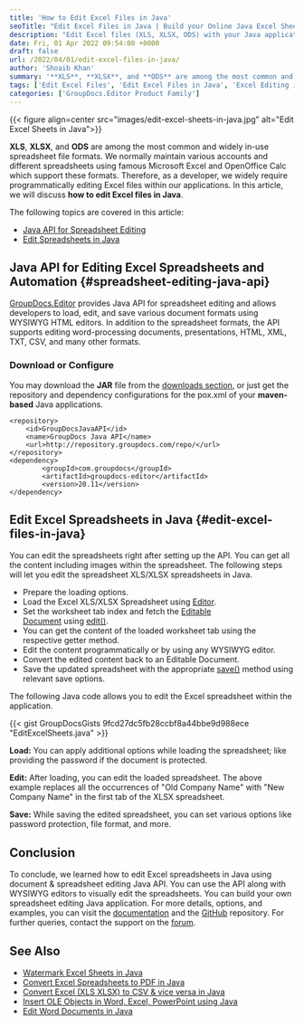 ```yaml
---
title: 'How to Edit Excel Files in Java'
seoTitle: "Edit Excel Files in Java | Build your Online Java Excel Sheet Editor"
description: "Edit Excel files (XLS, XLSX, ODS) with your Java application. Examples to edit spreadsheets using spreadsheet and document editing Java API."
date: Fri, 01 Apr 2022 09:54:00 +0000
draft: false
url: /2022/04/01/edit-excel-files-in-java/
author: 'Shoaib Khan'
summary: '**XLS**, **XLSX**, and **ODS** are among the most common and widely in-use spreadsheet file formats. We normally maintain various accounts and different spreadsheets using famous Microsoft Excel and OpenOffice Calc which support these formats. Therefore, as a developer, we widely require programmatically editing Excel files within our applications. In this article, we will discuss **how to edit Excel files in Java**.'
tags: ['Edit Excel Files', 'Edit Excel Files in Java', 'Excel Editing in Java', 'Excel Editing Java API']
categories: ['GroupDocs.Editor Product Family']
---
```


{{< figure align=center src="images/edit-excel-sheets-in-java.jpg" alt="Edit Excel Sheets in Java">}}

**XLS**, **XLSX**, and **ODS** are among the most common and widely in-use spreadsheet file formats. We normally maintain various accounts and different spreadsheets using famous Microsoft Excel and OpenOffice Calc which support these formats. Therefore, as a developer, we widely require programmatically editing Excel files within our applications. In this article, we will discuss **how to edit Excel files in Java**.

The following topics are covered in this article:

*   [Java API for Spreadsheet Editing](#spreadsheet-editing-java-api)
*   [Edit Spreadsheets in Java](#edit-excel-files-in-java)

## Java API for Editing Excel Spreadsheets and Automation {#spreadsheet-editing-java-api}

[GroupDocs.Editor](https://products.groupdocs.com/editor/) provides Java API for spreadsheet editing and allows developers to load, edit, and save various document formats using WYSIWYG HTML editors. In addition to the spreadsheet formats, the API supports editing word-processing documents, presentations, HTML, XML, TXT, CSV, and many other formats.

### Download or Configure

You may download the **JAR** file from the [downloads section](https://downloads.groupdocs.com/editor), or just get the repository and dependency configurations for the pox.xml of your **maven-based** Java applications.

```
<repository>
	<id>GroupDocsJavaAPI</id>
	<name>GroupDocs Java API</name>
	<url>http://repository.groupdocs.com/repo/</url>
</repository>
<dependency>
        <groupId>com.groupdocs</groupId>
        <artifactId>groupdocs-editor</artifactId>
        <version>20.11</version> 
</dependency>
```

## Edit Excel Spreadsheets in Java {#edit-excel-files-in-java}

You can edit the spreadsheets right after setting up the API. You can get all the content including images within the spreadsheet. The following steps will let you edit the spreadsheet XLS/XLSX spreadsheets in Java.

*   Prepare the loading options.
*   Load the Excel XLS/XLSX Spreadsheet using [Editor](https://apireference.groupdocs.com/editor/java/com.groupdocs.editor/Editor).
*   Set the worksheet tab index and fetch the [Editable Document](https://apireference.groupdocs.com/editor/java/com.groupdocs.editor/EditableDocument) using [edit()](https://apireference.groupdocs.com/editor/java/com.groupdocs.editor/Editor#edit()).
*   You can get the content of the loaded worksheet tab using the respective getter method.
*   Edit the content programmatically or by using any WYSIWYG editor.
*   Convert the edited content back to an Editable Document.
*   Save the updated spreadsheet with the appropriate [save()](https://apireference.groupdocs.com/editor/java/com.groupdocs.editor/Editor#save(com.groupdocs.editor.EditableDocument,%20java.lang.String,%20com.groupdocs.editor.options.ISaveOptions)) method using relevant save options.

The following Java code allows you to edit the Excel spreadsheet within the application.

{{< gist GroupDocsGists 9fcd27dc5fb28ccbf8a44bbe9d988ece "EditExcelSheets.java" >}}

**Load:** You can apply additional options while loading the spreadsheet; like providing the password if the document is protected.

**Edit:** After loading, you can edit the loaded spreadsheet. The above example replaces all the occurrences of "Old Company Name" with "New Company Name" in the first tab of the XLSX spreadsheet.

**Save:** While saving the edited spreadsheet, you can set various options like password protection, file format, and more.

## Conclusion

To conclude, we learned how to edit Excel spreadsheets in Java using document & spreadsheet editing Java API. You can use the API along with WYSIWYG editors to visually edit the spreadsheets. You can build your own spreadsheet editing Java application. For more details, options, and examples, you can visit the [documentation](https://docs.groupdocs.com/editor/java/) and the [GitHub](https://github.com/groupdocs-editor) repository. For further queries, contact the support on the [forum](https://forum.groupdocs.com/c/assembly).

## See Also

*   [Watermark Excel Sheets in Java](https://blog.groupdocs.com/2021/11/10/watermark-excel-sheets-in-java/)
*   [Convert Excel Spreadsheets to PDF in Java](https://blog.groupdocs.com/2021/11/21/convert-excel-spreadsheets-to-pdf-in-java/)
*   [Convert Excel (XLS XLSX) to CSV & vice versa in Java](https://blog.groupdocs.com/2021/07/31/convert-csv-and-excel-xls-xlsx-in-java/)
*   [Insert OLE Objects in Word, Excel, PowerPoint using Java](https://blog.groupdocs.com/2020/10/19/insert-ole-objects-in-word-excel-powerpoint-with-java/)
*   [Edit Word Documents in Java](https://blog.groupdocs.com/2022/03/30/edit-word-documents-in-java/)




